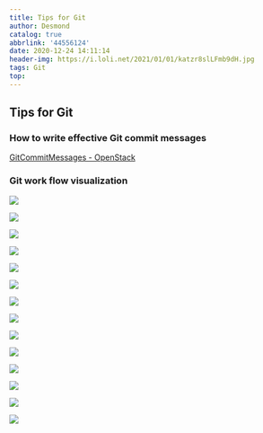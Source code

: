```yaml
---
title: Tips for Git
author: Desmond
catalog: true
abbrlink: '44556124'
date: 2020-12-24 14:11:14
header-img: https://i.loli.net/2021/01/01/katzr8slLFmb9dH.jpg
tags: Git
top:
---
```


## Tips for Git

### How to write effective Git commit messages

[GitCommitMessages - OpenStack](https://wiki.openstack.org/wiki/GitCommitMessages)

### Git work flow visualization

![](https://i.loli.net/2021/01/01/jqQAgwcfzi9RuWD.gif)

![](https://i.loli.net/2021/01/01/K5H6pQaor7igLJZ.gif)

![](https://i.loli.net/2021/01/01/J65LcBTISEQlvne.gif)

![](https://i.loli.net/2021/01/01/oSP2MsyJ5rBp74b.gif)

![](https://i.loli.net/2021/01/01/B1MnEURIqu8zfpL.gif)

![](https://i.loli.net/2021/01/01/xGDFibUhto6gJfK.gif)

![](https://i.loli.net/2021/01/01/UbdB6ygc7EFMiA5.gif)

![](https://i.loli.net/2021/01/01/dUuInW5mkrcHBTt.gif)

![](https://i.loli.net/2021/01/01/HpArIbU1cDKxwek.gif)

![](https://i.loli.net/2021/01/01/Kq6rJjXEC3TWoeG.gif)

![](https://i.loli.net/2021/01/01/1GusnbfEeNTjhcr.gif)

![](https://i.loli.net/2021/01/01/E57YqFgaIVR1PdO.gif)

![](https://i.loli.net/2021/01/01/QFnf1cwLplt46Ae.gif)

![](https://i.loli.net/2021/01/01/LGwosmlB8Qxe1nd.gif)